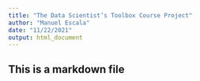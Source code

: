 ```yaml
---
title: "The Data Scientist’s Toolbox Course Project"
author: "Manuel Escala"
date: "11/22/2021"
output: html_document
---
```



## This is a markdown file


